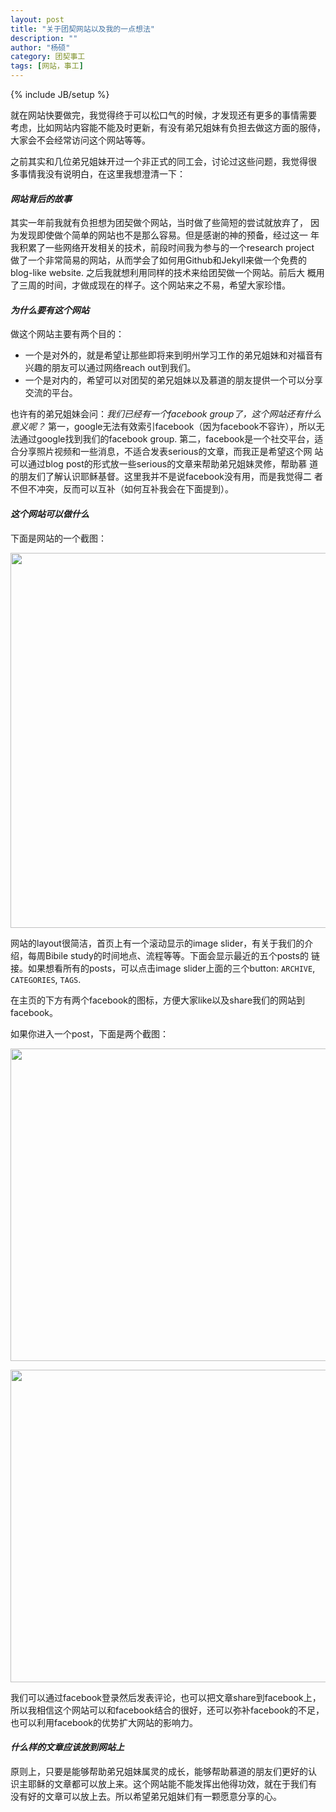 ```yaml
---
layout: post
title: "关于团契网站以及我的一点想法"
description: ""
author: "杨硕"
category: 团契事工
tags: [网站，事工]
---
```

{% include JB/setup %}

就在网站快要做完，我觉得终于可以松口气的时候，才发现还有更多的事情需要
考虑，比如网站内容能不能及时更新，有没有弟兄姐妹有负担去做这方面的服侍，
大家会不会经常访问这个网站等等。

之前其实和几位弟兄姐妹开过一个非正式的同工会，讨论过这些问题，我觉得很
多事情我没有说明白，在这里我想澄清一下：

#### *网站背后的故事*

其实一年前我就有负担想为团契做个网站，当时做了些简短的尝试就放弃了，
因为发现即使做个简单的网站也不是那么容易。但是感谢的神的预备，经过这一
年我积累了一些网络开发相关的技术，前段时间我为参与的一个research project
做了一个非常简易的网站，从而学会了如何用Github和Jekyll来做一个免费的
blog-like website. 之后我就想利用同样的技术来给团契做一个网站。前后大
概用了三周的时间，才做成现在的样子。这个网站来之不易，希望大家珍惜。

#### *为什么要有这个网站*

做这个网站主要有两个目的：
- 一个是对外的，就是希望让那些即将来到明州学习工作的弟兄姐妹和对福音有
  兴趣的朋友可以通过网络reach out到我们。
- 一个是对内的，希望可以对团契的弟兄姐妹以及慕道的朋友提供一个可以分享
  交流的平台。

也许有的弟兄姐妹会问：*我们已经有一个facebook group了，这个网站还有什么
意义呢？* 第一，google无法有效索引facebook（因为facebook不容许），所以无
法通过google找到我们的facebook group. 第二，facebook是一个社交平台，适
合分享照片视频和一些消息，不适合发表serious的文章，而我正是希望这个网
站可以通过blog post的形式放一些serious的文章来帮助弟兄姐妹灵修，帮助慕
道的朋友们了解认识耶稣基督。这里我并不是说facebook没有用，而是我觉得二
者不但不冲突，反而可以互补（如何互补我会在下面提到）。

#### *这个网站可以做什么*

下面是网站的一个截图：

<img src="{{ site.baseurl }}/images/screenshot1.png" alt=""
height="600" width="800" align="middle" />

网站的layout很简洁，首页上有一个滚动显示的image slider，有关于我们的介
绍，每周Bibile study的时间地点、流程等等。下面会显示最近的五个posts的
链接。如果想看所有的posts，可以点击image slider上面的三个button:
`ARCHIVE`, `CATEGORIES`, `TAGS`.

在主页的下方有两个facebook的图标，方便大家like以及share我们的网站到
facebook。

如果你进入一个post，下面是两个截图：

<img src="{{ site.baseurl }}/images/screenshot3.png" alt=""
height="500" width="600" align="middle" />

<img src="{{ site.baseurl }}/images/screenshot2.png" alt=""
height="500" width="600" align="middle" />

我们可以通过facebook登录然后发表评论，也可以把文章share到facebook上，
所以我相信这个网站可以和facebook结合的很好，还可以弥补facebook的不足，
也可以利用facebook的优势扩大网站的影响力。

#### *什么样的文章应该放到网站上*

原则上，只要是能够帮助弟兄姐妹属灵的成长，能够帮助慕道的朋友们更好的认
识主耶稣的文章都可以放上来。这个网站能不能发挥出他得功效，就在于我们有
没有好的文章可以放上去。所以希望弟兄姐妹们有一颗愿意分享的心。

